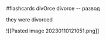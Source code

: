 #flashcards
divOrce
divorce -- развод
<!--SR:!2023-03-07,9,250-->
they were divorced

![[Pasted image 20230110121051.png]]